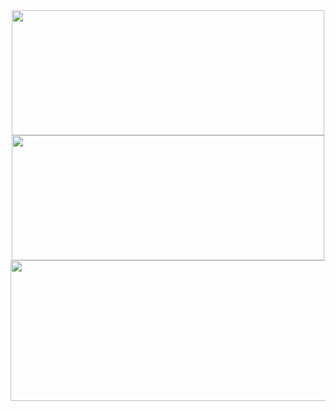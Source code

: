 <div align="center">
<img src="https://github-readme-stats.vercel.app/api?username=AlfredoG87&theme=navy&hide_border=false&include_all_commits=false&count_private=false" height="200" width="500">
<img src="https://github-readme-streak-stats.herokuapp.com/?user=AlfredoG87&theme=navy&hide_border=false" height=200" width="500">
<img src="https://github-readme-stats.vercel.app/api/top-langs/?username=AlfredoG87&hide=jupyter%20notebook&theme=navy&hide_border=false&include_all_commits=false&count_private=false&layout=compact" height="225" width="575">
</div>
